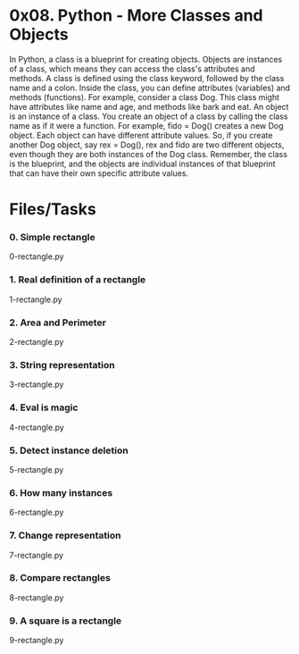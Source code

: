 # 0x08. Python - More Classes and Objects

In Python, a class is a blueprint for creating objects. Objects are instances of a class, which means they can access the class's attributes and methods.
A class is defined using the class keyword, followed by the class name and a colon. Inside the class, you can define attributes (variables) and methods (functions).
For example, consider a class Dog. This class might have attributes like name and age, and methods like bark and eat.
An object is an instance of a class. You create an object of a class by calling the class name as if it were a function. For example, fido = Dog() creates a new Dog object.
Each object can have different attribute values. So, if you create another Dog object, say rex = Dog(), rex and fido are two different objects, even though they are both instances of the Dog class.
Remember, the class is the blueprint, and the objects are individual instances of that blueprint that can have their own specific attribute values.

# Files/Tasks

### 0. Simple rectangle
0-rectangle.py

### 1. Real definition of a rectangle
1-rectangle.py

### 2. Area and Perimeter
2-rectangle.py

### 3. String representation
3-rectangle.py

### 4. Eval is magic
4-rectangle.py

### 5. Detect instance deletion
5-rectangle.py

### 6. How many instances
6-rectangle.py

### 7. Change representation
7-rectangle.py

### 8. Compare rectangles
8-rectangle.py

### 9. A square is a rectangle
9-rectangle.py
